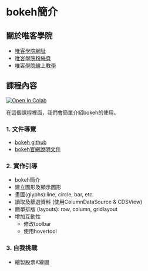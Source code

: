 # bokeh簡介

## 關於唯客學院

* [唯客學院網址](http://www.vcdemy.com)
* [唯客學院粉絲頁](https://www.facebook.com/vcdemy/)
* [唯客學院線上教學](https://khpy.teachable.com)

## 課程內容

[![Open In Colab](https://colab.research.google.com/assets/colab-badge.svg)](https://colab.research.google.com/github/victorgau/khpy_bokeh_intro/)

在這個課程裡面，我們會簡單介紹bokeh的使用。

### 1. 文件導覽

* [bokeh github](https://github.com/bokeh/bokeh)
* [bokeh官網說明文件](https://docs.bokeh.org/en/latest/)

### 2. 實作引導

* bokeh簡介
* 建立圖形及顯示圖形
* 畫圖(glyphs):line, circle, bar, etc.
* 讀取及篩選資料 (使用ColumnDataSource & CDSView)
* 簡單排版 (layouts): row, column, gridlayout
* 增加互動性
  * 修改toolbar
  * 使用hovertool

### 3. 自我挑戰

* 繪製股票K線圖